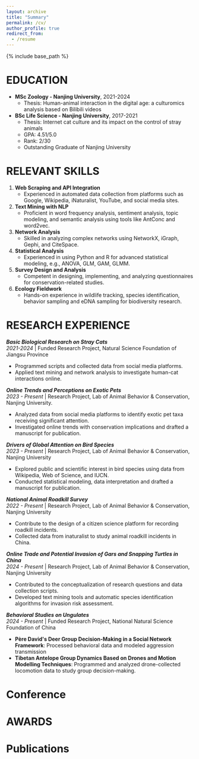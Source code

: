 ```yaml
---
layout: archive
title: "Summary"
permalink: /cv/
author_profile: true
redirect_from:
  - /resume
---
```


{% include base_path %}


EDUCATION
======
* **MSc Zoology - Nanjing University**, 2021-2024  
    - Thesis: Human-animal interaction in the digital age: a culturomics analysis based on Bilibili videos  
* **BSc Life Science - Nanjing University**, 2017-2021  
    - Thesis: Internet cat culture and its impact on the control of stray animals  
    - GPA: 4.51/5.0
    - Rank: 2/30  
    - Outstanding Graduate of Nanjing University   

RELEVANT SKILLS
======
1. **Web Scraping and API Integration**  
    - Experienced in automated data collection from platforms such as Google, Wikipedia, iNaturalist, YouTube, and social media sites.  
2. **Text Mining with NLP**  
    - Proficient in word frequency analysis, sentiment analysis, topic modeling, and semantic analysis using tools like AntConc and word2vec.  
3. **Network Analysis**  
    - Skilled in analyzing complex networks using NetworkX, iGraph, Gephi, and CiteSpace.  
4. **Statistical Analysis**  
    - Experienced in using Python and R for advanced statistical modeling, e.g., ANOVA, GLM, GAM, GLMM.  
5. **Survey Design and Analysis**
    - Competent in designing, implementing, and analyzing questionnaires for conservation-related studies.  
6. **Ecology Fieldwork**
    - Hands-on experience in wildlife tracking, species identification, behavior sampling and eDNA sampling for biodiversity research.

RESEARCH EXPERIENCE
======  
**_Basic Biological Research on Stray Cats_**   
_2021-2024_ | Funded Research Project, Natural Science Foundation of Jiangsu Province
- Programmed scripts and collected data from social media platforms.  
- Applied text mining and network analysis to investigate human-cat interactions online.  

**_Online Trends and Perceptions on Exotic Pets_**  
_2023 - Present_ | Research Project, Lab of Animal Behavior & Conservation, Nanjing University.
- Analyzed data from social media platforms to identify exotic pet taxa receiving significant attention.
- Investigated online trends with conservation implications and drafted a manuscript for publication.

**_Drivers of Global Attention on Bird Species_**  
_2023 - Present_ | Research Project, Lab of Animal Behavior & Conservation, Nanjing University
- Explored public and scientific interest in bird species using data from Wikipedia, Web of Science, and IUCN.  
- Conducted statistical modeling, data interpretation and drafted a manuscript for publication.

**_National Animal Roadkill Survey_**  
_2022 - Present_ | Research Project, Lab of Animal Behavior & Conservation, Nanjing University
- Contribute to the design of a citizen science platform for recording roadkill incidents.
- Collected data from inaturalist to study animal roadkill incidents in China.

**_Online Trade and Potential Invasion of Gars and Snapping Turtles in China_**  
_2024 - Present_ | Research Project, Lab of Animal Behavior & Conservation, Nanjing University
- Contributed to the conceptualization of research questions and data collection scripts.
- Developed text mining tools and automatic species identification algorithms for invasion risk assessment.

**_Behavioral Studies on Ungulates_**  
_2024 - Present_ | Funded Research Project, National Natural Science Foundation of China  
- **Père David's Deer Group Decision-Making in a Social Network Framework**: Processed behavioral data and modeled aggression transmission  
 - **Tibetan Antelope Group Dynamics Based on Drones and Motion Modelling Techniques**: Programmed and analyzed drone-collected locomotion data to study group decision-making.  


Conference
======



AWARDS
======



Publications
======



